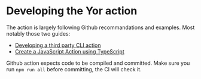 # Developing the Yor action

The action is largely following Github recommandations and examples.
Most notably those two guides:

 - [Developing a third party CLI action](https://docs.github.com/en/actions/creating-actions/developing-a-third-party-cli-action)
 - [Create a JavaScript Action using TypeScript](https://github.com/actions/typescript-action)

Github action expects code to be compiled and committed.
Make sure you run `npm run all` before committing, the CI will check it.